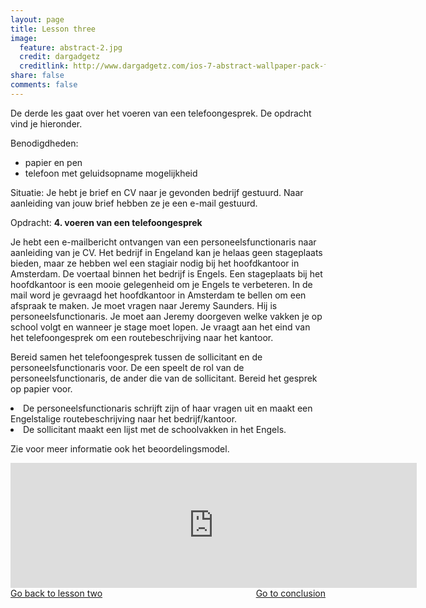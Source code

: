 ```yaml
---
layout: page
title: Lesson three
image:
  feature: abstract-2.jpg
  credit: dargadgetz
  creditlink: http://www.dargadgetz.com/ios-7-abstract-wallpaper-pack-for-iphone-5-and-ipod-touch-retina/
share: false
comments: false
---
```

De derde les gaat over het voeren van een telefoongesprek. De opdracht vind je hieronder.

Benodigdheden:
- papier en pen
- telefoon met geluidsopname mogelijkheid

Situatie:
Je hebt je brief en CV naar je gevonden bedrijf gestuurd. Naar aanleiding van jouw brief hebben ze je een e-mail gestuurd.

Opdracht:
<b>4. voeren van een telefoongesprek</b>

Je hebt een e-mailbericht ontvangen van een personeelsfunctionaris naar aanleiding van je CV. Het bedrijf in Engeland kan je helaas geen stageplaats bieden, maar ze hebben wel een stagiair nodig bij het hoofdkantoor in Amsterdam. De voertaal binnen het bedrijf is Engels. Een stageplaats bij het hoofdkantoor is een mooie gelegenheid om je Engels te verbeteren. In de mail word je gevraagd het hoofdkantoor in Amsterdam te bellen om een afspraak te maken. Je moet vragen naar Jeremy Saunders. Hij is personeelsfunctionaris. Je moet aan Jeremy doorgeven welke vakken je op school volgt en wanneer je stage moet lopen. Je vraagt aan het eind van het telefoongesprek om een routebeschrijving naar het kantoor.

Bereid samen het telefoongesprek tussen de sollicitant en de personeelsfunctionaris voor. De een speelt de rol van de personeelsfunctionaris, de ander die van de sollicitant. Bereid het gesprek op papier voor. 
<li>De personeelsfunctionaris schrijft zijn of haar vragen uit en maakt een Engelstalige routebeschrijving naar het bedrijf/kantoor. </li>
<li>De sollicitant maakt een lijst met de schoolvakken in het Engels. </li>

Zie voor meer informatie ook het beoordelingsmodel.

<iframe src="https://drive.google.com/embeddedfolderview?id=0BycjBNS3AKDWclVSZ1pMT0c3bHc#list" width="650" height="200" frameborder="0"></iframe>


<div style="float: left"> 
<a href="{{ site.url }}/groepsopdracht/lesson-two/" class="btn">Go back to lesson two</a>
</div>

<div style="float: right"> 
<a href="{{ site.url }}/groepsopdracht/conclusion/" class="btn">Go to conclusion</a>
</div>